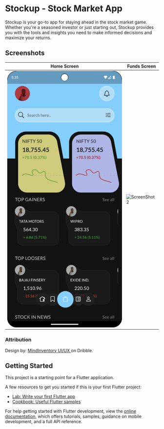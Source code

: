 # Stockup - Stock Market App

Stockup is your go-to app for staying ahead in the stock market game. Whether you're a seasoned investor or just starting out, Stockup provides you
with the tools and insights you need to make informed decisions and maximize your returns.

## Screenshots

| Home Screen                                                                                                | Funds Screen                                                                                       |
|------------------------------------------------------------------------------------------------------------|----------------------------------------------------------------------------------------------------|
| ![Screenshot 1](https://github.com/kenresoft/stockup_app/blob/master/screenshots/home_screen.png?raw=true) | ![ScreenShot 2](https://github.com/kenresoft/stockup_app/blob/master/screenshots\funds_screen.png) |

### Attribution

Design by: [MindInventory UI/UX ](https://dribbble.com/shots/23712740-Stockup-Stock-Market-App) on Dribble.

## Getting Started

This project is a starting point for a Flutter application.

A few resources to get you started if this is your first Flutter project:

- [Lab: Write your first Flutter app](https://docs.flutter.dev/get-started/codelab)
- [Cookbook: Useful Flutter samples](https://docs.flutter.dev/cookbook)

For help getting started with Flutter development, view the
[online documentation](https://docs.flutter.dev/), which offers tutorials,
samples, guidance on mobile development, and a full API reference.
